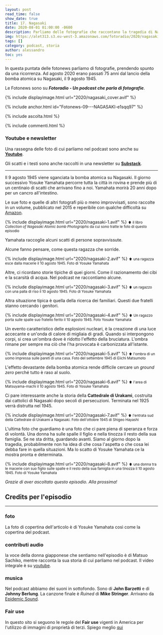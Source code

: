 ```yaml
---
layout: post
read_time: false
show_date: true
title: 17. Nagasaki
date: 2020-08-01 01:00:00 -0600
description: Parliamo delle fotografie che raccontano la tragedia di Nagasaki
img: https://alet313.s3.eu-west-3.amazonaws.com/fotoradio/2020/nagasaki_articolo.avif
tags: []
category: podcast, storia
author: alessandro
toc: yes
---
```




In questa puntata delle fotonews parliamo di fotografie, prendendo spunto da una ricorrenza. Ad agosto 2020 erano passati 75 anni dal lancio della bomba atomica su Nagasaki, il 9 agosto 1945.

<!--more-->


Le Fotonews sono su **_Fotoradio - Un podcast che parla di fotografie_**.

{% include displayimage.html url="2020/nagasaki_cover.avif" %}

{% include anchor.html id="Fotonews-09---NAGASAKI-e1sqq97" %}

{% include ascolta.html %}

{% include commenti.html %}



### Youtube e newsletter

Una rassegna delle foto di cui parliamo nel podcast sono anche su [**Youtube**](https://youtu.be/D7WZHd24BoA).

Gli scatti e i testi sono anche raccolti in una newsletter su [**Substack**](https://fotoradio.substack.com/">link</a>).


- - -

Il 9 agosto 1945 viene sganciata la bomba atomica su Nagasaki.
Il giorno successivo Yosuke Yamahata percorre tutta la città in rovina e prende più di un centinaio di scatti che arrivano fino a noi. Yamahata morirà 20 anni dopo per un cancro all'intestino.

Le sue foto e quelle di altri fotografi più o meno improvvisati, sono raccolte in un volume, pubblicato nel 2015 e reperibile con qualche difficoltà su [Amazon](https://www.amazon.co.uk/gp/product/4585270248/ref=ppx_yo_dt_b_asin_title_o09_s00?ie=UTF8&psc=1).

{% include displayimage.html url="2020/nagasaki-1.avif" %}
<small>⬆︎ il libro _Collection of Nagasaki Atomic bomb Photographs_ da cui sono tratte le foto di questo episodio</small>

Yamahata raccoglie alcuni scatti di persone sopravvissute.

Alcune fanno pensare, come questa ragazza che sorride.

{% include displayimage.html url="2020/nagasaki-2.avif" %}
<small>⬆︎ una ragazza esce dalla macerie il 10 agosto 1945. Foto di Yosuke Yamahata</small>

Altre, ci ricordano storie tipiche di quei giorni. Come il razionamento dei cibi e la scarsità di acqua. Nel podcast ne raccontiamo alcune.

{% include displayimage.html url="2020/nagasaki-3.avif" %}
<small>⬆︎ un ragazzo con una palla di riso il 10 agosto  1945. Foto di Yosuke Yamahata</small>

Altra situazione tipica è quella della ricerca dei familiari. Questi due fratelli stanno cercando i genitori.

{% include displayimage.html url="2020/nagasaki-4.avif" %}
<small>⬆︎ Un ragazzo porta sulle spalle suo fratello ferito il 10 agosto 1945. Foto Yosuke Yamahata</small>

Un evento caratteristico delle esplosioni nucleari, è la creazione di una luce accecante e un'onda di calore di migliaia di gradi. Quando si interpongono corpi, si crea un'ombra dove è ridotto l'effetto della bruciatura.
L'ombra rimane per sempre ma ciò che l'ha provocata è carbonizzata all'istante.  

{% include displayimage.html url="2020/nagasaki-5.avif" %}
<small>⬆︎ l'ombra di un uomo impressa sulle pareti di una casa. Foto del settembre 1945 di Eiichi Matsumoto</small>

L'effetto devastante della bomba atomica rende difficile cercare un _ground zero_ perché tutto è raso al suolo.

{% include displayimage.html url="2020/nagasaki-6.avif" %}
<small>⬆︎ l'area di Matsuyama-machi il 10 agosto 1945. Foto di Yosuke Yamahata</small>

Ci pare interessante anche la storia della **Cattedrale di Urakami**, costruita dai cattolici di Nagasaki dopo secoli di persecuzioni. Terminata nel 1925 verrà distrutta nel 1945.

{% include displayimage.html url="2020/nagasaki-7.avif" %}
<small>⬆︎ l'entrata sud della Cattedrale di Urakami a Nagasaki. Foto dell'ottobre 1945 di Shigeo Hayashi</small>

L'ultima foto che guardiamo è una foto che ci pare piena di speranza e forza di volontà. Una donna ha sulle spalle il figlio e nella tinozza il resto della sua famiglia. Se ne sta dritta, guardando avanti. Siamo al giorno dopo la tragedia, probabilmente non ha idea di che cosa l'aspetta o che cosa lei debba fare in quella situazioni. Ma lo scatto di Yosuke Yamahata ce la mostra pronta e determinata.

{% include displayimage.html url="2020/nagasaki-8.avif" %}
<small>⬆︎ una donna tra le macerie con suo figlio sulle spalle e il resto della sua famiglia in una tinozza il 10 agosto 1945. Foto di Yosuke Yamahata</small>

_Grazie di aver ascoltato questo episodio. Alla prossima!_


## Credits per l'episodio

- - -

### foto

La foto di copertina dell'articolo è di Yosuke Yamahata così come la copertina del podcast.


### contributi audio

la voce della donna giapponese che sentiamo nell'episodio è di Matsuo Sachiko, mentre racconta la sua storia di cui parliamo nel podcast. Il video integrale è su [youtube](https://www.youtube.com/watch?v=2aLU-3Z-r-g).


### musica

Nel podcast abbiamo dei suoni in sottofondo. Sono di **John Barzetti** e di **Johnny Berlung**. La canzone finale è _Ruined_ di **Mike Stringer**.
Arrivano da [Epidemic Sound](https://www.epidemicsound.com/).


### Fair use

In questo sito si seguono le regole del **Fair use** vigenti in America per l'utilizzo di immagini di proprietà di terzi. Spiego meglio [qui](../../fair_use.html)
